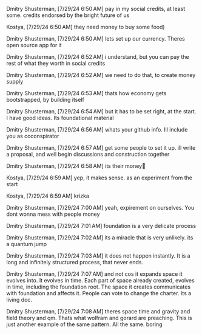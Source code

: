 Dmitry Shusterman, [7/29/24 6:50 AM]
pay in my social credits, at least some. credits endorsed by the bright future of us

Kostya, [7/29/24 6:50 AM]
they need money to buy some food)

Dmitry Shusterman, [7/29/24 6:50 AM]
lets set up our currency. Theres open source app for it

Dmitry Shusterman, [7/29/24 6:52 AM]
i understand, but you can pay the rest of what they worth in social credits

Dmitry Shusterman, [7/29/24 6:52 AM]
we need to do that, to create money supply

Dmitry Shusterman, [7/29/24 6:53 AM]
thats how economy gets bootstrapped, by building itself

Dmitry Shusterman, [7/29/24 6:54 AM]
but it has to be set right, at the start. I have good ideas. Its foundational material

Dmitry Shusterman, [7/29/24 6:56 AM]
whats your github info. Ill include you as coconspirator

Dmitry Shusterman, [7/29/24 6:57 AM]
get some people to set it up. ill write a proposal, and well begin discussions and construction together

Dmitry Shusterman, [7/29/24 6:58 AM]
its their money🤨

Kostya, [7/29/24 6:59 AM]
yep, it makes sense. as an experiment from the start

Kostya, [7/29/24 6:59 AM]
krizka

Dmitry Shusterman, [7/29/24 7:00 AM]
yeah, expirement on ourselves. You dont wonna mess with people money

Dmitry Shusterman, [7/29/24 7:01 AM]
foundation is a very delicate process

Dmitry Shusterman, [7/29/24 7:02 AM]
its a miracle that is very unlikely. its a quantum jump

Dmitry Shusterman, [7/29/24 7:03 AM]
it does not happen instantly. It is a long and infinitely structured process, that never ends.

Dmitry Shusterman, [7/29/24 7:07 AM]
and not cos it expands space it evolves into. It evolves in time. Each part of space already created, evolves in time, including the foundation root. The space it creates communicates with foundation and affects it. People can vote to change the charter. Its a living doc.

Dmitry Shusterman, [7/29/24 7:08 AM]
theres space time and gravity and field theory and qm. Thats what wolfram and gorard are preaching. This is just another example of the same pattern. All the same. boring